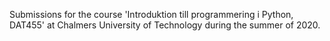 Submissions for the course 'Introduktion till programmering i Python, DAT455' at Chalmers University of Technology during the summer of 2020.
